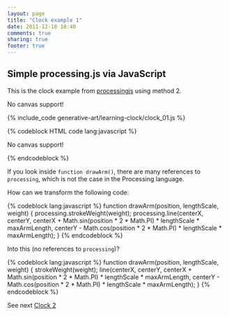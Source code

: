 ```yaml
---
layout: page
title: "Clock example 1"
date: 2011-12-10 18:40
comments: true
sharing: true
footer: true
---
```


<h2> Simple processing.js via JavaScript</h2>

This is the clock example from [processingjs](http://processingjs.org/learning) using method 2.

<p><canvas id="canvas1" width="200" height="200">No canvas support!</canvas></p>

{% include_code generative-art/learning-clock/clock_01.js %}

{% codeblock HTML code lang:javascript %}
<p><canvas id="canvas1" width="200" height="200">No canvas support!</canvas></p>
<script src="../processing-1.3.6-api.js"></script>
<script type="text/javascript" src="clock_01.js"></script>
{% endcodeblock %}

If you look inside `function drawArm()`, there are many references to `processing`, which is not the case in the Processing language.


How can we transform the following code:

{% codeblock lang:javascript %}
function drawArm(position, lengthScale, weight) {
  processing.strokeWeight(weight);
  processing.line(centerX, centerY,
    centerX + Math.sin(position * 2 * Math.PI) * lengthScale * maxArmLength,
    centerY - Math.cos(position * 2 * Math.PI) * lengthScale * maxArmLength);
}
{% endcodeblock %}

Into this (no references to `processing`)?

{% codeblock lang:javascript %}
function drawArm(position, lengthScale, weight) {
  strokeWeight(weight);
  line(centerX, centerY,
    centerX + Math.sin(position * 2 * Math.PI) * lengthScale * maxArmLength,
    centerY - Math.cos(position * 2 * Math.PI) * lengthScale * maxArmLength);
}
{% endcodeblock %}

See next [Clock 2](clock_02.html)

<script src="../processing-1.3.6-api.js"></script>
<script type="text/javascript" src="clock_01.js"></script>

